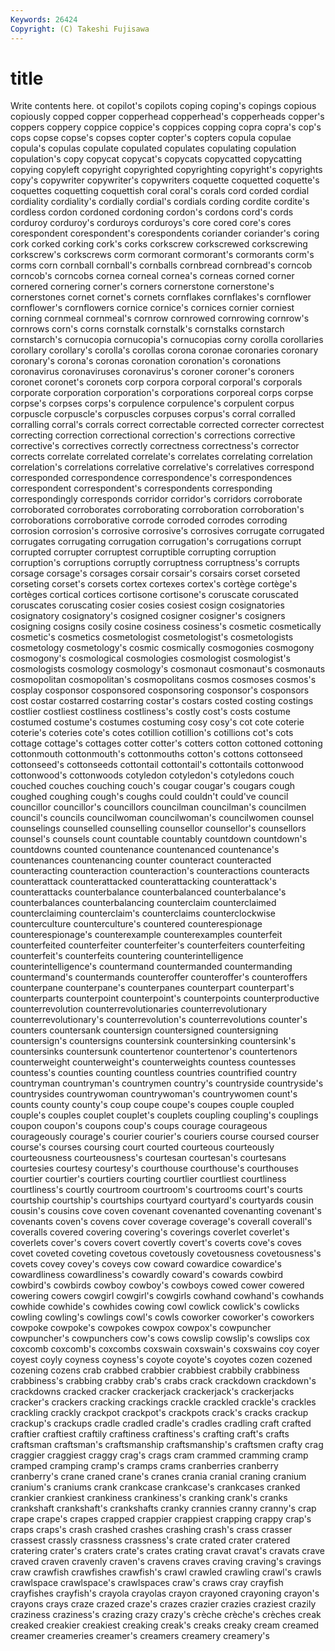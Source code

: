 ```yaml
---
Keywords: 26424 
Copyright: (C) Takeshi Fujisawa
---
```


# title

Write contents here.
ot copilot's copilots coping coping's
copings copious copiously copped copper copperhead copperhead's copperheads copper's coppers
coppery coppice coppice's coppices copping copra copra's cop's cops copse
copse's copses copter copter's copters copula copulae copula's copulas copulate
copulated copulates copulating copulation copulation's copy copycat copycat's copycats copycatted
copycatting copying copyleft copyright copyrighted copyrighting copyright's copyrights copy's copywriter
copywriter's copywriters coquette coquetted coquette's coquettes coquetting coquettish coral coral's
corals cord corded cordial cordiality cordiality's cordially cordial's cordials cording
cordite cordite's cordless cordon cordoned cordoning cordon's cordons cord's cords
corduroy corduroy's corduroys corduroys's core cored core's cores corespondent corespondent's
corespondents coriander coriander's coring cork corked corking cork's corks corkscrew
corkscrewed corkscrewing corkscrew's corkscrews corm cormorant cormorant's cormorants corm's corms
corn cornball cornball's cornballs cornbread cornbread's corncob corncob's corncobs cornea
corneal cornea's corneas corned corner cornered cornering corner's corners cornerstone
cornerstone's cornerstones cornet cornet's cornets cornflakes cornflakes's cornflower cornflower's cornflowers
cornice cornice's cornices cornier corniest corning cornmeal cornmeal's cornrow cornrowed
cornrowing cornrow's cornrows corn's corns cornstalk cornstalk's cornstalks cornstarch cornstarch's
cornucopia cornucopia's cornucopias corny corolla corollaries corollary corollary's corolla's corollas
corona coronae coronaries coronary coronary's corona's coronas coronation coronation's coronations
coronavirus coronaviruses coronavirus's coroner coroner's coroners coronet coronet's coronets corp
corpora corporal corporal's corporals corporate corporation corporation's corporations corporeal corps
corpse corpse's corpses corps's corpulence corpulence's corpulent corpus corpuscle corpuscle's
corpuscles corpuses corpus's corral corralled corralling corral's corrals correct correctable
corrected correcter correctest correcting correction correctional correction's corrections corrective corrective's
correctives correctly correctness correctness's corrector corrects correlate correlated correlate's correlates
correlating correlation correlation's correlations correlative correlative's correlatives correspond corresponded correspondence
correspondence's correspondences correspondent correspondent's correspondents corresponding correspondingly corresponds corridor corridor's
corridors corroborate corroborated corroborates corroborating corroboration corroboration's corroborations corroborative corrode
corroded corrodes corroding corrosion corrosion's corrosive corrosive's corrosives corrugate corrugated
corrugates corrugating corrugation corrugation's corrugations corrupt corrupted corrupter corruptest corruptible
corrupting corruption corruption's corruptions corruptly corruptness corruptness's corrupts corsage corsage's
corsages corsair corsair's corsairs corset corseted corseting corset's corsets cortex
cortexes cortex's cortège cortège's cortèges cortical cortices cortisone cortisone's coruscate
coruscated coruscates coruscating cosier cosies cosiest cosign cosignatories cosignatory cosignatory's
cosigned cosigner cosigner's cosigners cosigning cosigns cosily cosine cosiness cosiness's
cosmetic cosmetically cosmetic's cosmetics cosmetologist cosmetologist's cosmetologists cosmetology cosmetology's cosmic
cosmically cosmogonies cosmogony cosmogony's cosmological cosmologies cosmologist cosmologist's cosmologists cosmology
cosmology's cosmonaut cosmonaut's cosmonauts cosmopolitan cosmopolitan's cosmopolitans cosmos cosmoses cosmos's
cosplay cosponsor cosponsored cosponsoring cosponsor's cosponsors cost costar costarred costarring
costar's costars costed costing costings costlier costliest costliness costliness's costly
cost's costs costume costumed costume's costumes costuming cosy cosy's cot
cote coterie coterie's coteries cote's cotes cotillion cotillion's cotillions cot's
cots cottage cottage's cottages cotter cotter's cotters cotton cottoned cottoning
cottonmouth cottonmouth's cottonmouths cotton's cottons cottonseed cottonseed's cottonseeds cottontail cottontail's
cottontails cottonwood cottonwood's cottonwoods cotyledon cotyledon's cotyledons couch couched couches
couching couch's cougar cougar's cougars cough coughed coughing cough's coughs
could couldn't could've council councillor councillor's councillors councilman councilman's councilmen
council's councils councilwoman councilwoman's councilwomen counsel counselings counselled counselling counsellor
counsellor's counsellors counsel's counsels count countable countably countdown countdown's countdowns
counted countenance countenanced countenance's countenances countenancing counter counteract counteracted counteracting
counteraction counteraction's counteractions counteracts counterattack counterattacked counterattacking counterattack's counterattacks counterbalance
counterbalanced counterbalance's counterbalances counterbalancing counterclaim counterclaimed counterclaiming counterclaim's counterclaims counterclockwise
counterculture counterculture's countered counterespionage counterespionage's counterexample counterexamples counterfeit counterfeited counterfeiter
counterfeiter's counterfeiters counterfeiting counterfeit's counterfeits countering counterintelligence counterintelligence's countermand countermanded
countermanding countermand's countermands counteroffer counteroffer's counteroffers counterpane counterpane's counterpanes counterpart
counterpart's counterparts counterpoint counterpoint's counterpoints counterproductive counterrevolution counterrevolutionaries counterrevolutionary counterrevolutionary's
counterrevolution's counterrevolutions counter's counters countersank countersign countersigned countersigning countersign's countersigns
countersink countersinking countersink's countersinks countersunk countertenor countertenor's countertenors counterweight counterweight's
counterweights countess countesses countess's counties counting countless countries countrified country
countryman countryman's countrymen country's countryside countryside's countrysides countrywoman countrywoman's countrywomen
count's counts county county's coup coupe coupe's coupes couple coupled
couple's couples couplet couplet's couplets coupling coupling's couplings coupon coupon's
coupons coup's coups courage courageous courageously courage's courier courier's couriers
course coursed courser course's courses coursing court courted courteous courteously
courteousness courteousness's courtesan courtesan's courtesans courtesies courtesy courtesy's courthouse courthouse's
courthouses courtier courtier's courtiers courting courtlier courtliest courtliness courtliness's courtly
courtroom courtroom's courtrooms court's courts courtship courtship's courtships courtyard courtyard's
courtyards cousin cousin's cousins cove coven covenant covenanted covenanting covenant's
covenants coven's covens cover coverage coverage's coverall coverall's coveralls covered
covering covering's coverings coverlet coverlet's coverlets cover's covers covert covertly
covert's coverts cove's coves covet coveted coveting covetous covetously covetousness
covetousness's covets covey covey's coveys cow coward cowardice cowardice's cowardliness
cowardliness's cowardly coward's cowards cowbird cowbird's cowbirds cowboy cowboy's cowboys
cowed cower cowered cowering cowers cowgirl cowgirl's cowgirls cowhand cowhand's
cowhands cowhide cowhide's cowhides cowing cowl cowlick cowlick's cowlicks cowling
cowling's cowlings cowl's cowls coworker coworker's coworkers cowpoke cowpoke's cowpokes
cowpox cowpox's cowpuncher cowpuncher's cowpunchers cow's cows cowslip cowslip's cowslips
cox coxcomb coxcomb's coxcombs coxswain coxswain's coxswains coy coyer coyest
coyly coyness coyness's coyote coyote's coyotes cozen cozened cozening cozens
crab crabbed crabbier crabbiest crabbily crabbiness crabbiness's crabbing crabby crab's
crabs crack crackdown crackdown's crackdowns cracked cracker crackerjack crackerjack's crackerjacks
cracker's crackers cracking crackings crackle crackled crackle's crackles crackling crackly
crackpot crackpot's crackpots crack's cracks crackup crackup's crackups cradle cradled
cradle's cradles cradling craft crafted craftier craftiest craftily craftiness craftiness's
crafting craft's crafts craftsman craftsman's craftsmanship craftsmanship's craftsmen crafty crag
craggier craggiest craggy crag's crags cram crammed cramming cramp cramped
cramping cramp's cramps crams cranberries cranberry cranberry's crane craned crane's
cranes crania cranial craning cranium cranium's craniums crank crankcase crankcase's
crankcases cranked crankier crankiest crankiness crankiness's cranking crank's cranks crankshaft
crankshaft's crankshafts cranky crannies cranny cranny's crap crape crape's crapes
crapped crappier crappiest crapping crappy crap's craps craps's crash crashed
crashes crashing crash's crass crasser crassest crassly crassness crassness's crate
crated crater cratered cratering crater's craters crate's crates crating cravat
cravat's cravats crave craved craven cravenly craven's cravens craves craving
craving's cravings craw crawfish crawfishes crawfish's crawl crawled crawling crawl's
crawls crawlspace crawlspace's crawlspaces craw's craws cray crayfish crayfishes crayfish's
crayola crayolas crayon crayoned crayoning crayon's crayons crays craze crazed
craze's crazes crazier crazies craziest crazily craziness craziness's crazing crazy
crazy's crèche crèche's crèches creak creaked creakier creakiest creaking creak's
creaks creaky cream creamed creamer creameries creamer's creamers creamery creamery's
